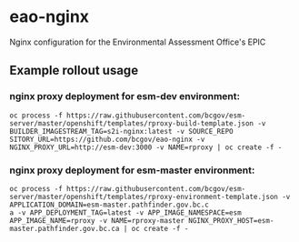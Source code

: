 # eao-nginx
Nginx configuration for the Environmental Assessment Office's EPIC


## Example rollout usage

### nginx proxy deployment for esm-dev environment:
```
oc process -f https://raw.githubusercontent.com/bcgov/esm-server/master/openshift/templates/rproxy-build-template.json -v BUILDER_IMAGESTREAM_TAG=s2i-nginx:latest -v SOURCE_REPO
SITORY_URL=https://github.com/bcgov/eao-nginx -v NGINX_PROXY_URL=http://esm-dev:3000 -v NAME=rproxy | oc create -f -
```
### nginx proxy deployment for esm-master environment:

```
oc process -f https://raw.githubusercontent.com/bcgov/esm-server/master/openshift/templates/rproxy-environment-template.json -v APPLICATION_DOMAIN=esm-master.pathfinder.gov.bc.c
a -v APP_DEPLOYMENT_TAG=latest -v APP_IMAGE_NAMESPACE=esm APP_IMAGE_NAME=rproxy -v NAME=rproxy-master NGINX_PROXY_HOST=esm-master.pathfinder.gov.bc.ca | oc create -f -
```

